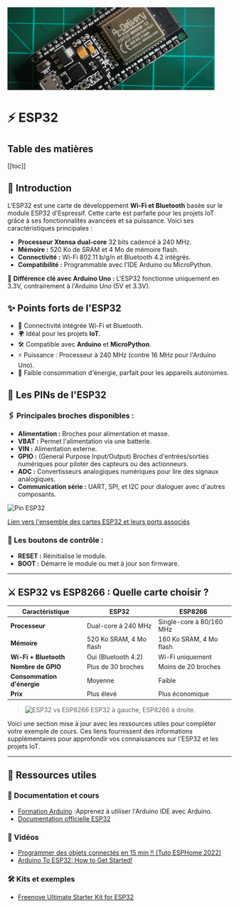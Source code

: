 <img src="./img/fond-esp.png" style="height:186px;" alt="">


# ⚡ ESP32

## Table des matières
[[toc]]

## 🌟 Introduction

L'ESP32 est une carte de développement **Wi-Fi et Bluetooth** basée sur le module ESP32 d'Espressif. Cette carte est parfaite pour les projets IoT grâce à ses fonctionnalités avancées et sa puissance. Voici ses caractéristiques principales :


- **Processeur Xtensa dual-core** 32 bits cadencé à 240 MHz.
- **Mémoire :** 520 Ko de SRAM et 4 Mo de mémoire flash.
- **Connectivité :** Wi-Fi 802.11 b/g/n et Bluetooth 4.2 intégrés.
- **Compatibilité :** Programmable avec l'IDE Arduino ou MicroPython.

📌 **Différence clé avec Arduino Uno :** L'ESP32 fonctionne uniquement en 3.3V, contrairement à l'Arduino Uno (5V et 3.3V).


## ✨ Points forts de l'ESP32

- 🔗 Connectivité intégrée Wi-Fi et Bluetooth.
- 🌍 Idéal pour les projets **IoT**.
- 🛠️ Compatible avec **Arduino** et **MicroPython**.
- ⚡ Puissance : Processeur à 240 MHz (contre 16 MHz pour l'Arduino Uno).
- 🔋 Faible consommation d'énergie, parfait pour les appareils autonomes.


## 📌 Les PINs de l'ESP32

### 🖇️ Principales broches disponibles :

- **Alimentation :** Broches pour alimentation et masse.
- **VBAT :** Permet l'alimentation via une batterie.
- **VIN :** Alimentation externe.
- **GPIO :** (General Purpose Input/Output) Broches d'entrées/sorties numériques pour piloter des capteurs ou des actionneurs.
- **ADC :** Convertisseurs analogiques numériques pour lire des signaux analogiques.
- **Communication série :** UART, SPI, et I2C pour dialoguer avec d'autres composants.

<img src="https://camo.githubusercontent.com/f2dca0248dbc2e4de13a0a523ed5d0a076e03e67cdf0c6b28c78353f2045c73f/68747470733a2f2f696d616765732e73717561726573706163652d63646e2e636f6d2f636f6e74656e742f76312f3563383564383938373762393033363036313236653664662f63346139383936352d373431352d343134652d383335382d3333396533613063653833372f7468756d622d74696e797069636f2d76335f70696e6f75745f3132303070782e6a70673f666f726d61743d3235303077" alt="Pin ESP32"  style="width: 500px;"/>

[Lien vers l'ensemble des cartes ESP32 et leurs ports associés](https://github.com/thelastoutpostworkshop/gpio_viewer/blob/main/README.md)

### 🔘 Les boutons de contrôle :

- **RESET :** Réinitialise le module.
- **BOOT :** Démarre le module ou met à jour son firmware.

---

## ⚔️ ESP32 vs ESP8266 : Quelle carte choisir ?

| **Caractéristique**        | **ESP32**               | **ESP8266**              |
|----------------------------|-------------------------|--------------------------|
| **Processeur**             | Dual-core à 240 MHz     | Single-core à 80/160 MHz |
| **Mémoire**                | 520 Ko SRAM, 4 Mo flash | 160 Ko SRAM, 4 Mo flash  |
| **Wi-Fi + Bluetooth**      | Oui (Bluetooth 4.2)     | Wi-Fi uniquement         |
| **Nombre de GPIO**         | Plus de 30 broches      | Moins de 20 broches      |
| **Consommation d'énergie** | Moyenne                 | Faible                   |
| **Prix**                   | Plus élevé              | Plus économique          |

> <img src="https://i0.wp.com/randomnerdtutorials.com/wp-content/uploads/2019/08/esp32-vs-esp8266-devlopment-boards.jpg?w=750&quality=100&strip=all&ssl=1" alt="ESP32 vs ESP8266" width="300"/>
> ESP32 à gauche, ESP8266 à droite.

Voici une section mise à jour avec les ressources utiles pour compléter votre exemple de cours. Ces liens fournissent des informations supplémentaires pour approfondir vos connaissances sur l'ESP32 et les projets IoT.

---

## 🔗 Ressources utiles

### 📖 Documentation et cours
- [Formation Arduino](../Arduino/arduino-code) :Apprenez à utiliser l'Arduino IDE avec Arduino.
- [Documentation officielle ESP32](https://docs.espressif.com/projects/arduino-esp32/en/latest/) 

### 🎥 Vidéos 
- [Programmer des objets connectés en 15 min !! (Tuto ESPHome 2022)](https://www.youtube.com/watch?v=3GbyYQHQvV8) 
- [Arduino To ESP32: How to Get Started!](https://www.youtube.com/watch?v=RiYnucfy_rs) 

### 🛠️ Kits et exemples
- [Freenove Ultimate Starter Kit for ESP32](https://github.com/Freenove/Freenove_Ultimate_Starter_Kit_for_ESP32)

